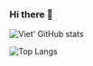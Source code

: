 ### Hi there 👋
![Viet' GitHub stats](https://github-readme-stats.vercel.app/api?username=vietdinh17&show_icons=true&theme=dark)

![Top Langs](https://github-readme-stats.vercel.app/api/top-langs/?username=vietdinh17&layout=compact&theme=dark)

<!--
**VietDinh17/vietdinh17** is a ✨ _special_ ✨ repository because its `README.md` (this file) appears on your GitHub profile.

Here are some ideas to get you started:

- 🔭 I’m currently working on ...
- 🌱 I’m currently learning ...
- 👯 I’m looking to collaborate on ...
- 🤔 I’m looking for help with ...
- 💬 Ask me about ...
- 📫 How to reach me: ...
- 😄 Pronouns: ...
- ⚡ Fun fact: ...
-->
